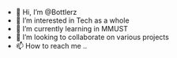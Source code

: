 - 👋 Hi, I’m @Bottlerz
- 👀 I’m interested in Tech as a whole 
- 🌱 I’m currently learning in MMUST
- 💞️ I’m looking to collaborate on various projects 
- 📫 How to reach me ..

<!---
Bottlerz/Bottlerz is a ✨ special ✨ repository because its `README.md` (this file) appears on your GitHub profile.
You can click the Preview link to take a look at your changes.
--->
